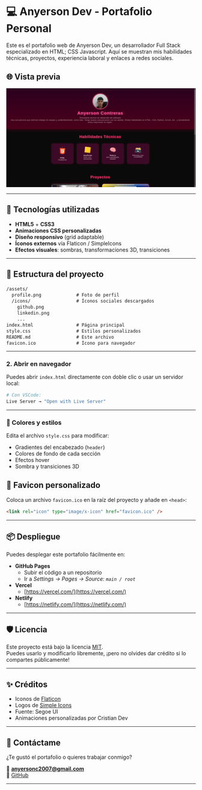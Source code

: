 
# 💻 Anyerson  Dev - Portafolio Personal

Este es el portafolio web de Anyerson Dev, un desarrollador Full Stack especializado en HTML; CSS Javascript. Aquí se muestran mis habilidades técnicas, proyectos, experiencia laboral y enlaces a redes sociales.

## 🌐 Vista previa

![Vista previa del portafolio](./assets/principal) <!-- Reemplaza con una imagen si tienes -->

---

## 🚀 Tecnologías utilizadas

- **HTML5** + **CSS3**    
- **Animaciones CSS personalizadas**
- **Diseño responsivo** (grid adaptable)
- **Íconos externos** vía Flaticon / SimpleIcons
- **Efectos visuales**: sombras, transformaciones 3D, transiciones

---

## 📁 Estructura del proyecto

```
/assets/
  profile.png             # Foto de perfil
  /icons/                 # Íconos sociales descargados
    github.png
    linkedin.png
    ...
index.html                # Página principal
style.css                 # Estilos personalizados
README.md                 # Este archivo
favicon.ico               # Ícono para navegador
```

---


### 2. Abrir en navegador

Puedes abrir `index.html` directamente con doble clic o usar un servidor local:

```bash
# Con VSCode:
Live Server → "Open with Live Server"
```

---



### 🎨 Colores y estilos

Edita el archivo `style.css` para modificar:
- Gradientes del encabezado (`header`)
- Colores de fondo de cada sección
- Efectos hover
- Sombra y transiciones 3D


## 📲 Favicon personalizado

Coloca un archivo `favicon.ico` en la raíz del proyecto y añade en `<head>`:

```html
<link rel="icon" type="image/x-icon" href="favicon.ico" />
```

---

## 📦 Despliegue

Puedes desplegar este portafolio fácilmente en:

- **GitHub Pages**
  - Subir el código a un repositorio
  - Ir a _Settings → Pages → Source: `main / root`_
- **Vercel**
  - [https://vercel.com/](https://vercel.com/)
- **Netlify**
  - [https://netlify.com/](https://netlify.com/)

---

## 🛡️ Licencia

Este proyecto está bajo la licencia [MIT](LICENSE).  
Puedes usarlo y modificarlo libremente, ¡pero no olvides dar crédito si lo compartes públicamente!

---

## ✨ Créditos

- Iconos de [Flaticon](https://www.flaticon.com/)
- Logos de [Simple Icons](https://simpleicons.org/)
- Fuente: Segoe UI
- Animaciones personalizadas por Cristian Dev

---

## 🙌 Contáctame

¿Te gustó el portafolio o quieres trabajar conmigo?

📧 **anyersonc2007@gmail.com**   
🐙 [GitHub](https://github.com/anyerson2007)

---
